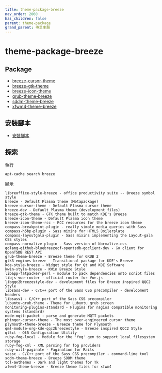 ```yaml
---
title: theme-package-breeze
nav_order: 2060
has_children: false
parent: theme-package
grand_parent: 佈景主題
---
```



# theme-package-breeze


## Package

* [breeze-cursor-theme](https://packages.ubuntu.com/jammy/breeze-cursor-theme)
* [breeze-gtk-theme](https://packages.ubuntu.com/jammy/breeze-gtk-theme)
* [breeze-icon-theme](https://packages.ubuntu.com/jammy/breeze-icon-theme)
* [grub-theme-breeze](https://packages.ubuntu.com/jammy/grub-theme-breeze)
* [sddm-theme-breeze](https://packages.ubuntu.com/jammy/sddm-theme-breeze)
* [xfwm4-theme-breeze](https://packages.ubuntu.com/jammy/xfwm4-theme-breeze)


## 安裝腳本

* [安裝腳本](https://github.com/samwhelp/note-about-ubuntu/tree/gh-pages/_demo/adjustment/theme/breeze)


## 探索

執行

``` sh
apt-cache search breeze
```

顯示

```
libreoffice-style-breeze - office productivity suite -- Breeze symbol style
breeze - Default Plasma theme (Metapackage)
breeze-cursor-theme - Default Plasma cursor theme
breeze-dev - Default Plasma theme (development files)
breeze-gtk-theme - GTK theme built to match KDE's Breeze
breeze-icon-theme - Default Plasma icon theme
breeze-icon-theme-rcc - RCC resources for the breeze icon theme
compass-breakpoint-plugin - really simple media queries with Sass
compass-h5bp-plugin - Sass mixins for HTML5 Boilerplate
compass-layoutgala-plugin - Sass mixins implementing the Layout-gala CSS styles
compass-normalize-plugin - Sass version of Normalize.css
golang-github-bluebreezecf-opentsdb-goclient-dev - Go client for OpenTSDB REST API
grub-theme-breeze - Breeze theme for GRUB 2
gtk3-engines-breeze - Transitional package for KDE's Breeze
kde-style-breeze - Widget style for Qt and KDE Software
kwin-style-breeze - KWin Breeze Style
libapp-fatpacker-perl - module to pack dependencies onto script files
libjs-vue-router - official router for Vue.js
libqqc2breezestyle-dev - development files for Breeze inspired QQC2 Style
libsass-dev - C/C++ port of the Sass CSS precompiler - development headers
libsass1 - C/C++ port of the Sass CSS precompiler
lubuntu-grub-theme - Theme for Lubuntu grub screen
monitoring-plugins-standard - Plugins for nagios compatible monitoring systems (standard)
node-mqtt-packet - parse and generate MQTT packets
phinger-cursor-theme - The most over-engineered cursor theme
plymouth-theme-breeze - Breeze theme for Plymouth
qml-module-org-kde-qqc2breezestyle - Breeze inspired QQC2 Style
qt5ct - Qt5 Configuration Utility
ruby-fog-local - Module for the 'fog' gem to support local filesystem storage
ruby-fog-xml - XML parsing for fog providers
ruby-will-paginate - Pagination for Rails
sassc - C/C++ port of the Sass CSS precompiler - command-line tool
sddm-theme-breeze - Breeze SDDM theme
tcl-awthemes - Dark and light themes for Tk
xfwm4-theme-breeze - Breeze theme files for xfwm4
```
